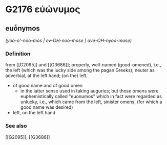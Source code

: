 # G2176 εὐώνυμος

## euṓnymos

_(yoo-o'-noo-mos | ev-OH-noo-mose | ave-OH-nyoo-mose)_

### Definition

from [[G2095]] and [[G3686]]; properly, well-named (good-omened), i.e., the left (which was the lucky side among the pagan Greeks); neuter as adverbial, at the left hand; (on the) left.

- of good name and of good omen
  - in the latter sense used in taking auguries; but those omens were euphemistically called &quot;euonumos&quot; which in fact were regarded as unlucky, i.e., which came from the left, sinister omens, (for which a good name was desired)
- left, on the left hand

### See also

[[G2095]], [[G3686]]

